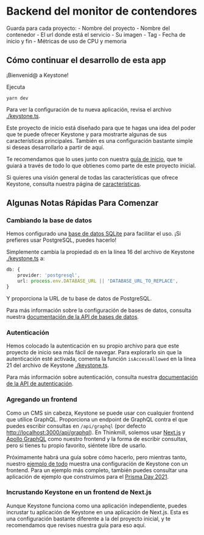 # Backend del monitor de contendores

Guarda para cada proyecto: 
    - Nombre del proyecto
    - Nombre del contenedor
    - El url donde está el servicio
    - Su imagen
    - Tag
    - Fecha de inicio y fin 
    - Métricas de uso de CPU y memoria

## Cómo continuar el desarrollo de esta app

¡Bienvenid@ a Keystone!

Ejecuta

```
yarn dev
```

Para ver la configuración de tu nueva aplicación, revisa el archivo [./keystone.ts](./keystone.ts).

Este proyecto de inicio está diseñado para que te hagas una idea del poder que te puede ofrecer Keystone y para mostrarte algunas de sus características principales. También es una configuración bastante simple si deseas desarrollarlo a partir de aquí.

Te recomendamos que lo uses junto con nuestra [guía de inicio](https://keystonejs.com/docs/walkthroughs/getting-started-with-create-keystone-app), que te guiará a través de todo lo que obtienes como parte de este proyecto inicial.

Si quieres una visión general de todas las características que ofrece Keystone, consulta nuestra página de [características](https://keystonejs.com/why-keystone#features).

## Algunas Notas Rápidas Para Comenzar

### Cambiando la base de datos

Hemos configurado una [base de datos SQLite](https://keystonejs.com/docs/apis/config#sqlite) para facilitar el uso. ¡Si prefieres usar PostgreSQL, puedes hacerlo!

Simplemente cambia la propiedad `db` en la línea 16 del archivo de Keystone [./keystone.ts](./keystone.ts) a:

```typescript
db: {
    provider: 'postgresql',
    url: process.env.DATABASE_URL || 'DATABASE_URL_TO_REPLACE',
}
```

Y proporciona la URL de tu base de datos de PostgreSQL.

Para más información sobre la configuración de bases de datos, consulta nuestra [documentación de la API de bases de datos](https://keystonejs.com/docs/apis/config#db).

### Autenticación

Hemos colocado la autenticación en su propio archivo para que este proyecto de inicio sea más fácil de navegar. Para explorarlo sin que la autenticación esté activada, comenta la función `isAccessAllowed` en la línea 21 del archivo de Keystone [./keystone.ts](./keystone.ts).

Para más información sobre autenticación, consulta nuestra [documentación de la API de autenticación](https://keystonejs.com/docs/apis/auth#authentication-api).

### Agregando un frontend

Como un CMS sin cabeza, Keystone se puede usar con cualquier frontend que utilice GraphQL. Proporciona un endpoint de GraphQL contra el que puedes escribir consultas en `/api/graphql` (por defecto [http://localhost:3000/api/graphql](http://localhost:3000/api/graphql)). En Thinkmill, solemos usar [Next.js](https://nextjs.org/) y [Apollo GraphQL](https://www.apollographql.com/docs/react/get-started/) como nuestro frontend y la forma de escribir consultas, pero si tienes tu propio favorito, siéntete libre de usarlo.

Próximamente habrá una guía sobre cómo hacerlo, pero mientras tanto, nuestro [ejemplo de todo](https://github.com/keystonejs/keystone-react-todo-demo) muestra una configuración de Keystone con un frontend. Para un ejemplo más completo, también puedes consultar una aplicación de ejemplo que construimos para el [Prisma Day 2021](https://github.com/keystonejs/prisma-day-2021-workshop).

### Incrustando Keystone en un frontend de Next.js

Aunque Keystone funciona como una aplicación independiente, puedes incrustar tu aplicación de Keystone en una aplicación de Next.js. Esta es una configuración bastante diferente a la del proyecto inicial, y te recomendamos que revises nuestra guía para eso aquí.